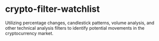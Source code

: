 # crypto-filter-watchlist
Utilizing percentage changes, candlestick patterns, volume analysis, and other technical analysis filters to identify potential movements in the cryptocurrency market.
